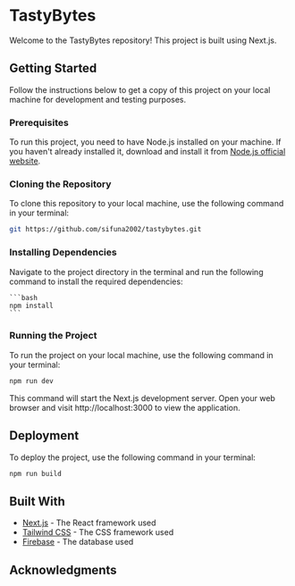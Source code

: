 # TastyBytes

Welcome to the TastyBytes repository! This project is built using Next.js.

## Getting Started

Follow the instructions below to get a copy of this project on your local machine for development and testing purposes.

### Prerequisites

To run this project, you need to have Node.js installed on your machine. If you haven't already installed it, download and install it from [Node.js official website](https://nodejs.org/).

### Cloning the Repository

To clone this repository to your local machine, use the following command in your terminal:

```bash
git https://github.com/sifuna2002/tastybytes.git
```

### Installing Dependencies
Navigate to the project directory in the terminal and run the following command to install the required dependencies:
    
    ```bash
    npm install
    ```

### Running the Project

To run the project on your local machine, use the following command in your terminal:

```bash
npm run dev
```
This command will start the Next.js development server. Open your web browser and visit http://localhost:3000 to view the application.

## Deployment

To deploy the project, use the following command in your terminal:

```bash
npm run build
```

## Built With

* [Next.js](https://nextjs.org/) - The React framework used
* [Tailwind CSS](https://tailwindcss.com/) - The CSS framework used
* [Firebase](https://firebase.google.com/) - The database used

## Acknowledgments


